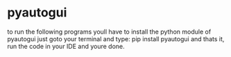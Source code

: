 # pyautogui
to run the following  programs youll have to install the python module of pyautogui
just goto your terminal and type:
pip install pyautogui
and thats it, run the code in your IDE and youre done.
